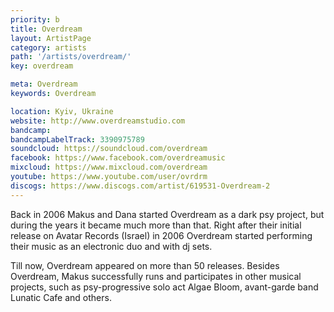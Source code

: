 ```yaml
---
priority: b
title: Overdream
layout: ArtistPage
category: artists
path: '/artists/overdream/'
key: overdream

meta: Overdream
keywords: Overdream

location: Kyiv, Ukraine
website: http://www.overdreamstudio.com
bandcamp: 
bandcampLabelTrack: 3390975789
soundcloud: https://soundcloud.com/overdream
facebook: https://www.facebook.com/overdreamusic
mixcloud: https://www.mixcloud.com/overdream
youtube: https://www.youtube.com/user/ovrdrm
discogs: https://www.discogs.com/artist/619531-Overdream-2
---
```


Back in 2006 Makus and Dana started Overdream as a dark psy project, but during the years it became much more than that. Right after their initial release on Avatar Records (Israel) in 2006 Overdream started performing their music as an electronic duo and with dj sets. 

Till now, Overdream appeared on more than 50 releases. Besides Overdream, Makus successfully runs and participates in other musical projects, such as psy-progressive solo act Algae Bloom, avant-garde band Lunatic Cafe and others.

